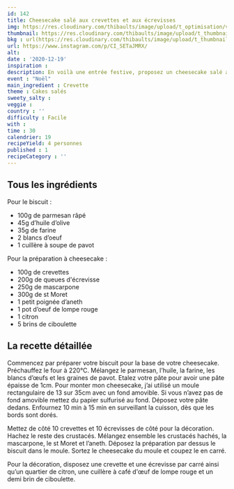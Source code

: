 ```yaml
---
id: 142
title: Cheesecake salé aux crevettes et aux écrevisses
img: https://res.cloudinary.com/thibaults/image/upload/t_optimisation/v1608403221/Recipes/20201219_cheesecake_crevettes.jpg
thumbnail: https://res.cloudinary.com/thibaults/image/upload/t_thumbnail_josie/v1608403221/Recipes/20201219_cheesecake_crevettes.jpg
bkg : url(https://res.cloudinary.com/thibaults/image/upload/t_thumbnail_josie/v1608403221/Recipes/20201219_cheesecake_crevettes.jpg)
url: https://www.instagram.com/p/CI_SETaJMRX/
alt: 
date : '2020-12-19'
inspiration : 
description: En voilà une entrée festive, proposez un cheesecake salé aux crevettes et aux écrevisses accompagné d’une salade verte
event : "Noël"
main_ingredient : Crevette
theme : Cakes salés
sweety_salty : 
veggie : 
country : ''
difficulty : Facile
with : 
time : 30
calendrier: 19
recipeYield: 4 personnes
published : 1
recipeCategory : ''
---
```


## Tous les ingrédients
Pour le biscuit : 
 - 100g de parmesan râpé
 - 45g d’huile d’olive
 - 35g de farine
 - 2 blancs d’oeuf
 - 1 cuillère à soupe de pavot 

Pour la préparation à cheesecake :
 - 100g de crevettes
 - 200g de queues d'écrevisse
 - 250g de mascarpone 
 - 300g de st Moret
 - 1 petit poignée d’aneth
 - 1 pot d’oeuf de lompe rouge
 - 1 citron
 - 5 brins de ciboulette

## La recette détaillée
Commencez par préparer votre biscuit pour la base de votre cheesecake. Préchauffez le four à 220°C. Mélangez le parmesan, l’huile, la farine, les blancs d’œufs et les graines de pavot. Etalez votre pâte pour avoir une pâte épaisse de 1cm. Pour monter mon cheesecake, j’ai utilisé un moule rectangulaire de 13 sur 35cm avec un fond amovible. Si vous n’avez pas de fond amovible mettez du papier sulfurisé au fond. Déposez votre pâte dedans. Enfournez 10 min à 15 min en surveillant la cuisson, dès que les bords sont dorés.

Mettez de côté 10 crevettes et 10 écrevisses de côté pour la décoration. Hachez le reste des crustacés. Mélangez ensemble les crustacés hachés, la mascarpone, le st Moret et l’aneth. Déposez la préparation par dessus le biscuit dans le moule. Sortez le cheesecake du moule et coupez le en carré. 

Pour la décoration, disposez une crevette et une écrevisse par carré ainsi qu’un quartier de citron, une cuillère à café d'œuf de lompe rouge et un demi brin de ciboulette.